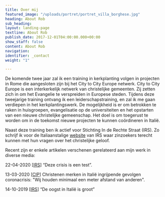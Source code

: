 ```yaml
---
title: Over mij
featured_image: "/uploads/portret/portret_villa_borghese.jpg"
heading: About Rob
sub_heading: 
layout: landing-page
textline: About Rob
publish_date: 2017-12-01T04:00:00.000+00:00
show_staff: false
content: About Rob
navigation: 
identifier: _contact
weight: "1"

---
```

De komende twee jaar zal ik een training in kerkplanting volgen in projecten in Rome die aangesloten zijn bij het City to City Europe netwerk. City to City Europe is een interkerkelijk netwerk van christelijke gemeenten. Zij zetten zich in om het Evangelie te verspreiden in Europese steden. Tijdens deze tweejarige training ontvang ik een leiderschapstraining, en zal ik me gaan verdiepen in het kerkplantingswerk. De mogelijkheid is er om betrokken te raken in huisgroepen, evangelisatie op de universiteiten en het opstarten van een nieuwe christelijke gemeenschap. Het doel is om toegerust te worden om in de toekomst nieuwe projecten te kunnen coördineren in Italië.

Naast deze training ben ik actief voor Stichting In de Rechte Straat (IRS). Zo schrijf ik voor de Italiaanstalige [website](https://www.sentiero-cristiano.it/) van IRS waar zinzoekers terecht kunnen met hun vragen over het christelijke geloof.

Recent zijn er enkele artikelen verschenen gerelateerd aan mijn werk in diverse media: 

22-04-2020 \[[IRS](https://www.irs.nu/source/rob-van-der-dussen-deze-crisis-is-een-test/ '"Deze crisis is een test"')\] “Deze crisis is een test”.

13-03-2020 \[[CIP](https://cip.nl/cip+/78415-christenen-merken-in-italie-ingrijpende-gevolgen-coronacrisis-wij-houden-minimaal-een-meter-afstand-van-anderen/ 'Christenen merken in Italië ingrijpende gevolgen coronacrisis"')\] Christenen merken in Italië ingrijpende gevolgen coronacrisis: "Wij houden minimaal een meter afstand van anderen".

14-10-2019 \[[IRS](https://www.irs.nu/source/rob-van-der-dussen-de-oogst-in-italie-is-groot/ "“De oogst in Italië is groot”")\] “De oogst in Italië is groot”